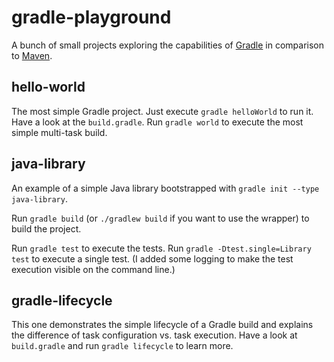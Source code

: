 gradle-playground
=================

A bunch of small projects exploring the capabilities of [Gradle](www.gradle.org) in comparison to [Maven](maven.apache.org).

hello-world
-----------

The most simple Gradle project. Just execute `gradle helloWorld` to run it. Have a look at the `build.gradle`. Run `gradle world` to execute the most simple multi-task build.

java-library
------------

An example of a simple Java library bootstrapped with `gradle init --type java-library`.

Run `gradle build` (or `./gradlew build` if you want to use the wrapper) to build the project.

Run `gradle test` to execute the tests. Run `gradle -Dtest.single=Library test` to execute a single test. (I added some logging to make the test execution visible on the command line.)

gradle-lifecycle
----------------

This one demonstrates the simple lifecycle of a Gradle build and explains the difference of task configuration vs. task execution. Have a look at `build.gradle` and run `gradle lifecycle` to learn more.

